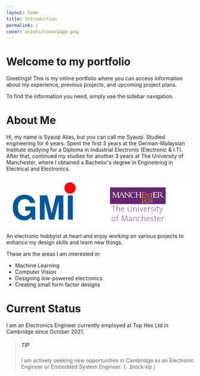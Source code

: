 ```yaml
---
layout: home
title: Introduction
permalink: /
cover: assets/coverpage.png
---
```


# Welcome to my portfolio
Greetings! This is my online portfolio where you can access information about my experience, previous projects, and upcoming project plans.

To find the information you need, simply use the sidebar navigation.

# About Me
Hi, my name is Syauqi Alias, but you can call me Syauqi. Studied engineering for 6 years. Spent the first 3 years at the German-Malaysian Institute studying for a Diploma in Industrial Electronic (Electronic & I.T). After that, continued my studies for another 3 years at The University of Manchester, where I obtained a Bachelor's degree in Engineering in Electrical and Electronics.

<p align="center">
  <img src="assets/logo-gmi-header.png" width="39%" />
  <img src="assets/uni_logo_manchester_1280_510.jpg" width="59%" />
</p>


An electronic hobbyist at heart and enjoy working on various projects to enhance my design skills and learn new things.

These are the areas I am interested in:
- Machine Learning
- Computer Vision
- Designing low-powered electronics
- Creating small form factor designs

# Current Status
I am an Electronics Engineer currently employed at Top Hex Ltd in Cambridge since October 2021.

> ##### TIP
>
> I am actively seeking new opportunities in Cambridge as an Electronic 
> Engineer or Embedded System Engineer.
{: .block-tip }
